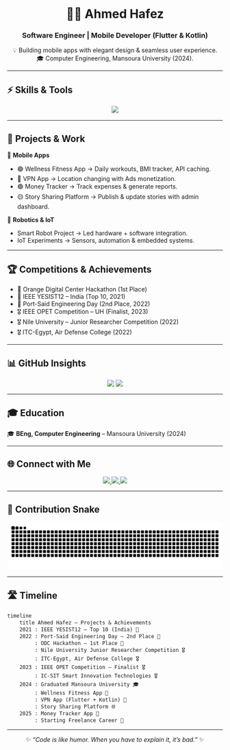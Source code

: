 <div align="center"> 
 
# 👨‍💻 Ahmed Hafez   
### Software Engineer | Mobile Developer (Flutter & Kotlin)   
 
💡 Building mobile apps with elegant design & seamless user experience.   
🎓 Computer Engineering, Mansoura University (2024).   
 
</div> 
 
--- 
 
## ⚡ Skills & Tools   
 
<p align="center"> 
  <img src="https://skillicons.dev/icons?i=dart,kotlin,flutter,androidstudio,firebase,sqlite,git,figma,c,cpp" /> 
</p> 
 
--- 
 
## 🚀 Projects & Work   
 
📱 **Mobile Apps**   
- 🟢 Wellness Fitness App → Daily workouts, BMI tracker, API caching.   
- 🔵 VPN App → Location changing with Ads monetization.   
- 🟣 Money Tracker → Track expenses & generate reports.   
- 🟡 Story Sharing Platform → Publish & update stories with admin dashboard.   
 
🤖 **Robotics & IoT**   
- Smart Robot Project → Led hardware + software integration.   
- IoT Experiments → Sensors, automation & embedded systems.   
 
--- 
 
## 🏆 Competitions & Achievements   
 
- 🥇 Orange Digital Center Hackathon (1st Place)   
- 🏅 IEEE YESIST12 – India (Top 10, 2021)   
- 🥈 Port-Said Engineering Day (2nd Place, 2022)   
- 🎖️ IEEE OPET Competition – UH (Finalist, 2023)   
- 🎖️ Nile University – Junior Researcher Competition (2022)   
- 🎖️ ITC-Egypt, Air Defense College (2022)   
 
--- 
 
## 📊 GitHub Insights   
 
<p align="center"> 
  <img src="https://github-readme-stats.vercel.app/api?username=ahmedhafez47&show_icons=true&theme=radical" height="180" /> 
  <img src="https://github-readme-stats.vercel.app/api/top-langs/?username=ahmedhafez47&layout=compact&theme=radical" height="180" /> 
</p> 
 
--- 
 
## 🎓 Education   
 
🎓 **BEng, Computer Engineering** – Mansoura University (2024)   
 
---  

## 🌐 Connect with Me  

<p align="center"> 
  <a href="https://www.linkedin.com/in/ahmedhafez47?utm_source=share&utm_campaign=share_via&utm_content=profile&utm_medium=android_app"> 
    <img src="https://img.shields.io/badge/LinkedIn-0A66C2?style=for-the-badge&logo=linkedin&logoColor=white"/> 
  </a> 
  <a href="mailto:ahmedhafez4563@gmail.com"> 
    <img src="https://img.shields.io/badge/Gmail-EA4335?style=for-the-badge&logo=gmail&logoColor=white"/> 
  </a> 
  <a href="https://wa.me/201556417677"> 
    <img src="https://img.shields.io/badge/WhatsApp-25D366?style=for-the-badge&logo=whatsapp&logoColor=white"/> 
  </a> 
</p>  

---  

## 🐍 Contribution Snake  

<p align="center">
  <!-- Light mode -->
  <picture>
    <source media="(prefers-color-scheme: dark)" srcset="https://raw.githubusercontent.com/AhmedHafez32/AhmedHafez32/output/github-contribution-grid-snake-dark.svg" />
    <source media="(prefers-color-scheme: light)" srcset="https://raw.githubusercontent.com/AhmedHafez32/AhmedHafez32/output/github-contribution-grid-snake.svg" />
    <img alt="Snake animation" src="https://raw.githubusercontent.com/AhmedHafez32/AhmedHafez32/output/github-contribution-grid-snake.svg" />
  </picture>
</p>


---  
## 🛣️ Timeline  

```mermaid
timeline
    title Ahmed Hafez – Projects & Achievements
    2021 : IEEE YESIST12 – Top 10 (India) 🏅
    2022 : Port-Said Engineering Day – 2nd Place 🥈
         : ODC Hackathon – 1st Place 🥇
         : Nile University Junior Researcher Competition 🎖️
         : ITC-Egypt, Air Defense College 🎖️
    2023 : IEEE OPET Competition – Finalist 🎖️
         : IC-SIT Smart Innovation Technologies 🎖️
    2024 : Graduated Mansoura University 🎓
         : Wellness Fitness App 📱
         : VPN App (Flutter + Kotlin) 📱
         : Story Sharing Platform 🌐
    2025 : Money Tracker App 📱
         : Starting Freelance Career 🚀
```
---
<div align="center">

✨ *“Code is like humor. When you have to explain it, it’s bad.”* ✨  

</div>
